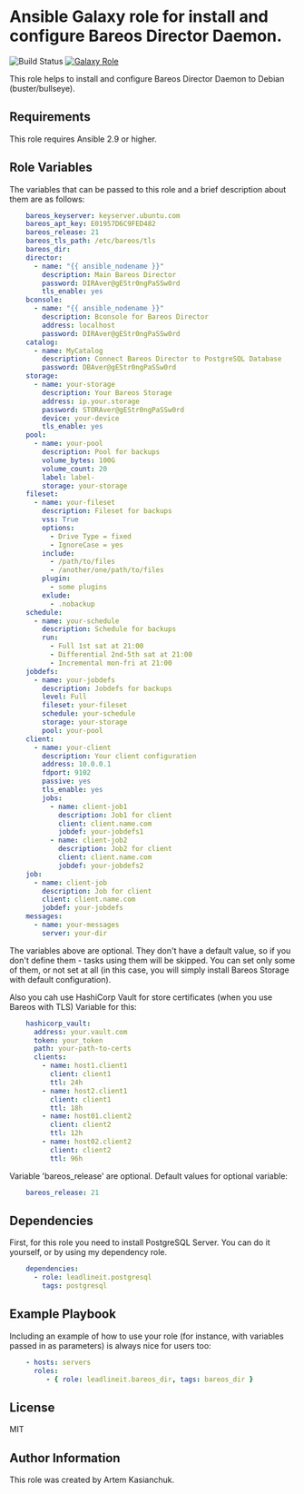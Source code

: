 # Ansible Galaxy role for install and configure Bareos Director Daemon.

![Build Status](https://github.com/leadlineit/ansible-role-bareos_dir/actions/workflows/ansible-galaxy-ci.yml/badge.svg)
[![Galaxy Role](https://img.shields.io/badge/Ansible--Galaxy-leadlineit.bareos_dir-blue.svg)](https://galaxy.ansible.com/leadlineit/bareos_dir/)

This role helps to install and configure Bareos Director Daemon to Debian (buster/bullseye).

Requirements
------------

This role requires Ansible 2.9 or higher.

Role Variables
--------------

The variables that can be passed to this role and a brief description about them are as follows:

```yaml
    bareos_keyserver: keyserver.ubuntu.com
    bareos_apt_key: E01957D6C9FED482
    bareos_release: 21
    bareos_tls_path: /etc/bareos/tls
    bareos_dir:
    director: 
      - name: "{{ ansible_nodename }}"
        description: Main Bareos Director
        password: DIRAver@gEStr0ngPaSSw0rd
        tls_enable: yes
    bconsole:
      - name: "{{ ansible_nodename }}"
        description: Bconsole for Bareos Director
        address: localhost
        password: DIRAver@gEStr0ngPaSSw0rd
    catalog:
      - name: MyCatalog
        description: Connect Bareos Director to PostgreSQL Database
        password: DBAver@gEStr0ngPaSSw0rd
    storage:
      - name: your-storage
        description: Your Bareos Storage
        address: ip.your.storage
        password: STORAver@gEStr0ngPaSSw0rd
        device: your-device
        tls_enable: yes
    pool:
      - name: your-pool
        description: Pool for backups
        volume_bytes: 100G
        volume_count: 20
        label: label-
        storage: your-storage
    fileset:
      - name: your-fileset
        description: Fileset for backups
        vss: True
        options:
          - Drive Type = fixed
          - IgnoreCase = yes
        include:
          - /path/to/files
          - /another/one/path/to/files
        plugin:
          - some plugins
        exlude:
          - .nobackup
    schedule:
      - name: your-schedule
        description: Schedule for backups
        run:
          - Full 1st sat at 21:00
          - Differential 2nd-5th sat at 21:00
          - Incremental mon-fri at 21:00
    jobdefs:
      - name: your-jobdefs
        description: Jobdefs for backups
        level: Full
        fileset: your-fileset
        schedule: your-schedule
        storage: your-storage
        pool: your-pool
    client:
      - name: your-client
        description: Your client configuration
        address: 10.0.0.1
        fdport: 9102
        passive: yes
        tls_enable: yes
        jobs:
          - name: client-job1
            description: Job1 for client
            client: client.name.com
            jobdef: your-jobdefs1
          - name: client-job2
            description: Job2 for client
            client: client.name.com
            jobdef: your-jobdefs2
    job:
      - name: client-job
        description: Job for client
        client: client.name.com
        jobdef: your-jobdefs
    messages:
      - name: your-messages
        server: your-dir
```

The variables above are optional. They don't have a default value, so if you don't define them - tasks using them will be skipped. 
You can set only some of them, or not set at all (in this case, you will simply install Bareos Storage with default configuration). 

Also you cah use HashiCorp Vault for store certificates (when you use Bareos with TLS)
Variable for this:

```yaml
    hashicorp_vault:
      address: your.vault.com
      token: your_token
      path: your-path-to-certs
      clients:
        - name: host1.client1
          client: client1
          ttl: 24h
        - name: host2.client1
          client: client1
          ttl: 18h
        - name: host01.client2
          client: client2
          ttl: 12h
        - name: host02.client2
          client: client2
          ttl: 96h
```

Variable 'bareos_release' are optional.
Default values for optional variable:

```yaml
    bareos_release: 21
```

Dependencies
------------

First, for this role you need to install PostgreSQL Server. You can do it yourself, or by using my dependency role.

```yaml
    dependencies:
      - role: leadlineit.postgresql
        tags: postgresql
```

Example Playbook
----------------

Including an example of how to use your role (for instance, with variables passed in as parameters) is always nice for users too:

```yaml
    - hosts: servers
      roles:
         - { role: leadlineit.bareos_dir, tags: bareos_dir }
```

License
-------

MIT

Author Information
------------------

This role was created by Artem Kasianchuk.
